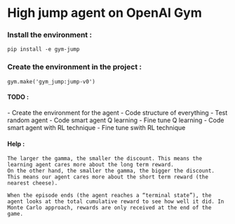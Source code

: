 <h1> High jump agent on OpenAI Gym</h1>

<h3>Install the environment :</h3> 
<code>pip install -e gym-jump</code>

<h3>Create the environment in the project :</h3> 
<code>gym.make('gym_jump:jump-v0')</code>



<h4>TODO :</h4>
- Create the environment for the agent
- Code structure of everything
- Test random agent
- Code smart agent Q learning 
- Fine tune Q learning 
- Code smart agent with RL technique 
- Fine tune  swith RL technique

<h4>Help :</h4>

    The larger the gamma, the smaller the discount. This means the learning agent cares more about the long term reward.
    On the other hand, the smaller the gamma, the bigger the discount. This means our agent cares more about the short term reward (the nearest cheese).

    When the episode ends (the agent reaches a “terminal state”), the agent looks at the total cumulative reward to see how well it did. In Monte Carlo approach, rewards are only received at the end of the game.
    
    
    